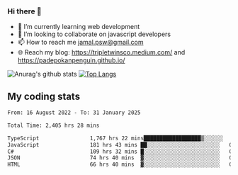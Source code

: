 ### Hi there 👋

<!--
**padepokanpenguin/padepokanpenguin** is a ✨ _special_ ✨ repository because its `README.md` (this file) appears on your GitHub profile.
-->

- 🌱 I’m currently learning  web development
- 👯 I’m looking to collaborate on javascript developers
- 📫 How to reach me jamal.psw@gmail.com
- 🌐 Reach my blog:
   https://tripletwinsco.medium.com/ and
   https://padepokanpenguin.github.io/

![Anurag's github stats](https://github-readme-stats.vercel.app/api?username=padepokanpenguin&count_private=true&disable_animations=false&show_icons=true&theme=default)
[![Top Langs](https://github-readme-stats.vercel.app/api/top-langs/?username=padepokanpenguin&theme=default&layout=compact)](https://github.com/padepokanpenguin)

## My coding stats

<!--START_SECTION:waka-->

```txt
From: 16 August 2022 - To: 31 January 2025

Total Time: 2,405 hrs 28 mins

TypeScript                1,767 hrs 22 mins██████████████████▒░░░░░░   73.47 %
JavaScript                181 hrs 43 mins ██░░░░░░░░░░░░░░░░░░░░░░░   07.55 %
C#                        109 hrs 32 mins █░░░░░░░░░░░░░░░░░░░░░░░░   04.55 %
JSON                      74 hrs 40 mins  ▓░░░░░░░░░░░░░░░░░░░░░░░░   03.10 %
HTML                      66 hrs 40 mins  ▓░░░░░░░░░░░░░░░░░░░░░░░░   02.77 %
```

<!--END_SECTION:waka-->


